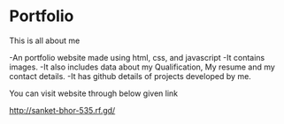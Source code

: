 # Portfolio
This is  all about me 

-An portfolio website made using html, css, and javascript
-It contains images.
-It also includes data about my Qualification, My resume and my contact details.
-It has github details of projects developed by me.

You can visit website through below given link

http://sanket-bhor-535.rf.gd/ 
